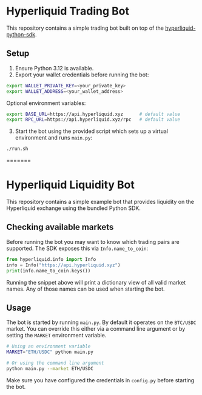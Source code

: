 
# Hyperliquid Trading Bot

This repository contains a simple trading bot built on top of the
[hyperliquid-python-sdk](./hyperliquid-python-sdk).

## Setup

1. Ensure Python 3.12 is available.
2. Export your wallet credentials before running the bot:

```bash
export WALLET_PRIVATE_KEY=<your_private_key>
export WALLET_ADDRESS=<your_wallet_address>
```

Optional environment variables:

```bash
export BASE_URL=https://api.hyperliquid.xyz      # default value
export RPC_URL=https://api.hyperliquid.xyz/rpc   # default value
```

3. Start the bot using the provided script which sets up a virtual
   environment and runs `main.py`:

```bash
./run.sh
```
=======
# Hyperliquid Liquidity Bot

This repository contains a simple example bot that provides liquidity on the
Hyperliquid exchange using the bundled Python SDK.

## Checking available markets

Before running the bot you may want to know which trading pairs are supported.
The SDK exposes this via `Info.name_to_coin`:

```python
from hyperliquid.info import Info
info = Info("https://api.hyperliquid.xyz")
print(info.name_to_coin.keys())
```

Running the snippet above will print a dictionary view of all valid market
names. Any of those names can be used when starting the bot.

## Usage

The bot is started by running `main.py`. By default it operates on the
`BTC/USDC` market. You can override this either via a command line argument or
by setting the `MARKET` environment variable.

```bash
# Using an environment variable
MARKET="ETH/USDC" python main.py

# Or using the command line argument
python main.py --market ETH/USDC
```

Make sure you have configured the credentials in `config.py` before starting the
bot.

